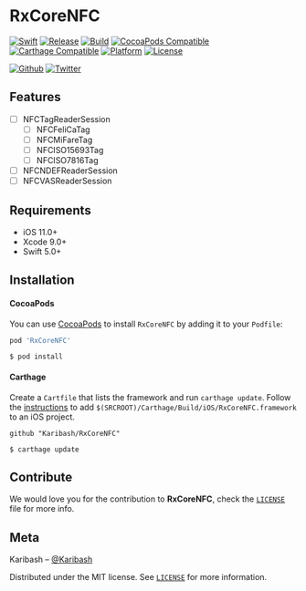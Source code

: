 # RxCoreNFC

[![Swift](https://img.shields.io/badge/Swift-5.x-orange?style=flat&logo=swift)](https://developer.apple.com/swift/)
[![Release](https://img.shields.io/github/v/release/Karibash/RxCoreNFC?style=flat&include_prereleases&logo=github)](https://github.com/Karibash/RxCoreNFC/releases)
[![Build](https://img.shields.io/github/workflow/status/Karibash/RxCoreNFC/CI?style=flat&logo=github%20actions)](https://github.com/Karibash/RxCoreNFC/actions)
[![CocoaPods Compatible](https://img.shields.io/cocoapods/v/RxCoreNFC?style=flat&logo=cocoapods)](http://cocoapods.org/pods/RxCoreNFC)
[![Carthage Compatible](https://img.shields.io/badge/Carthage-compatible-brightgreen?style=flat)](https://github.com/Carthage/Carthage)
[![Platform](https://img.shields.io/cocoapods/p/RxCoreNFC?style=flat&logo=apple)](http://cocoapods.org/pods/RxCoreNFC)
[![License](https://img.shields.io/github/license/Karibash/RxCoreNFC?style=flat)](https://github.com/Karibash/RxCoreNFC/blob/master/LICENSE)

[![Github](https://img.shields.io/github/followers/Karibash?label=Follow&logo=github&style=social)](https://github.com/Karibash?tab=following)
[![Twitter](https://img.shields.io/twitter/follow/Karibash?label=Follow&style=social)](https://twitter.com/intent/follow?screen_name=Karibash)

## Features

- [ ] NFCTagReaderSession
  - [ ] NFCFeliCaTag
  - [ ] NFCMiFareTag
  - [ ] NFCISO15693Tag
  - [ ] NFCISO7816Tag
- [ ] NFCNDEFReaderSession
- [ ] NFCVASReaderSession

## Requirements

- iOS 11.0+
- Xcode 9.0+
- Swift 5.0+

## Installation

#### CocoaPods

You can use [CocoaPods](http://cocoapods.org/) to install `RxCoreNFC` by adding it to your `Podfile`:

```ruby
pod 'RxCoreNFC'
```

```
$ pod install
```

#### Carthage

Create a `Cartfile` that lists the framework and run `carthage update`. Follow the [instructions](https://github.com/Carthage/Carthage#if-youre-building-for-ios-tvos-or-watchos) to add `$(SRCROOT)/Carthage/Build/iOS/RxCoreNFC.framework` to an iOS project.

```
github "Karibash/RxCoreNFC"
```

```
$ carthage update
```

## Contribute

We would love you for the contribution to **RxCoreNFC**, check the [``LICENSE``](https://github.com/Karibash/RxCoreNFC/blob/master/LICENSE) file for more info.

## Meta

Karibash – [@Karibash](https://twitter.com/karibash)

Distributed under the MIT license. See [``LICENSE``](https://github.com/Karibash/RxCoreNFC/blob/master/LICENSE) for more information.
